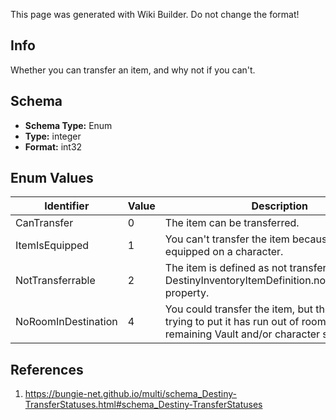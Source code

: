 <span class="wiki-builder">This page was generated with Wiki Builder. Do not change the format!</span>

## Info
Whether you can transfer an item, and why not if you can't.

## Schema
* **Schema Type:** Enum
* **Type:** integer
* **Format:** int32

## Enum Values
Identifier | Value | Description
---------- | ----- | -----------
CanTransfer | 0 | The item can be transferred.
ItemIsEquipped | 1 | You can't transfer the item because it is equipped on a character.
NotTransferrable | 2 | The item is defined as not transferrable in its DestinyInventoryItemDefinition.nonTransferrable property.
NoRoomInDestination | 4 | You could transfer the item, but the place you're trying to put it has run out of room! Check your remaining Vault and/or character space.

## References
1. https://bungie-net.github.io/multi/schema_Destiny-TransferStatuses.html#schema_Destiny-TransferStatuses
